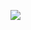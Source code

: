 <!--
id: 32888580477
link: http://jreed91.tumblr.com/post/32888580477/no-better-day-for-a-run-through-the-park-taken
slug: no-better-day-for-a-run-through-the-park-taken
date: Thu Oct 04 2012 15:17:25 GMT-0500 (CDT)
publish: 2012-10-04
tags: 
title: No better day for a run through the park (Taken with Instagram)
-->


![](http://24.media.tumblr.com/tumblr_mbdxp2mm2I1qi8pkco1_1280.jpg)

